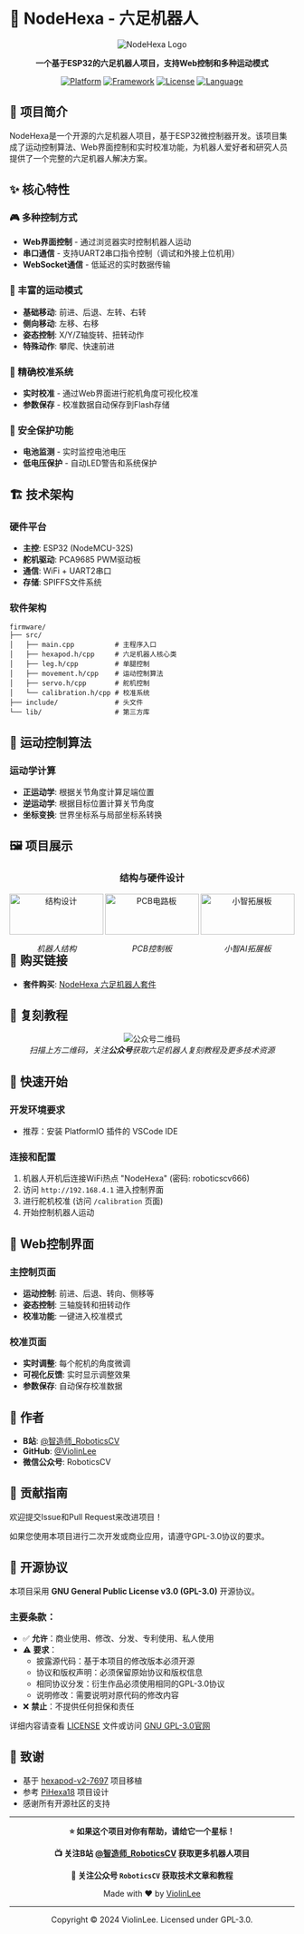 # 🤖 NodeHexa - 六足机器人

<div align="center">

![NodeHexa Logo](resource/frontal.jpg)

**一个基于ESP32的六足机器人项目，支持Web控制和多种运动模式**

[![Platform](https://img.shields.io/badge/Platform-ESP32-blue.svg)](https://www.espressif.com/en/products/socs/esp32)
[![Framework](https://img.shields.io/badge/Framework-Arduino-green.svg)](https://www.arduino.cc/)
[![License](https://img.shields.io/badge/License-GPL--3.0-red.svg)](LICENSE)
[![Language](https://img.shields.io/badge/Language-C%2B%2B-orange.svg)](https://isocpp.org/)

</div>

## 📖 项目简介

NodeHexa是一个开源的六足机器人项目，基于ESP32微控制器开发。该项目集成了运动控制算法、Web界面控制和实时校准功能，为机器人爱好者和研究人员提供了一个完整的六足机器人解决方案。

## ✨ 核心特性

### 🎮 多种控制方式
- **Web界面控制** - 通过浏览器实时控制机器人运动
- **串口通信** - 支持UART2串口指令控制（调试和外接上位机用）
- **WebSocket通信** - 低延迟的实时数据传输

### 🚀 丰富的运动模式
- **基础移动**: 前进、后退、左转、右转
- **侧向移动**: 左移、右移
- **姿态控制**: X/Y/Z轴旋转、扭转动作
- **特殊动作**: 攀爬、快速前进

### 🔧 精确校准系统
- **实时校准** - 通过Web界面进行舵机角度可视化校准
- **参数保存** - 校准数据自动保存到Flash存储

### 🔋 安全保护功能
- **电池监测** - 实时监控电池电压
- **低电压保护** - 自动LED警告和系统保护

## 🏗️ 技术架构

### 硬件平台
- **主控**: ESP32 (NodeMCU-32S)
- **舵机驱动**: PCA9685 PWM驱动板
- **通信**: WiFi + UART2串口
- **存储**: SPIFFS文件系统

### 软件架构
```
firmware/
├── src/
│   ├── main.cpp          # 主程序入口
│   ├── hexapod.h/cpp     # 六足机器人核心类
│   ├── leg.h/cpp         # 单腿控制
│   ├── movement.h/cpp    # 运动控制算法
│   ├── servo.h/cpp       # 舵机控制
│   └── calibration.h/cpp # 校准系统
├── include/              # 头文件
└── lib/                  # 第三方库
```

## 🎯 运动控制算法

### 运动学计算
- **正运动学**: 根据关节角度计算足端位置
- **逆运动学**: 根据目标位置计算关节角度
- **坐标变换**: 世界坐标系与局部坐标系转换

## 🖼️ 项目展示

<div align="center">

### 结构与硬件设计
<div style="display: flex; justify-content: space-between; margin-bottom: 10px;">
  <div style="text-align: center; width: 33%;">
    <img src="resource/45deg.jpg" alt="结构设计" style="width: 100%;">
    <p><em>机器人结构</em></p>
  </div>
  <div style="text-align: center; width: 33%;">
    <img src="resource/pcb-board.jpg" alt="PCB电路板" style="width: 100%;">
    <p><em>PCB控制板</em></p>
  </div>
  <div style="text-align: center; width: 33%;">
    <img src="resource/xiaozhi.jpg" alt="小智拓展板" style="width: 100%;">
    <p><em>小智AI拓展板</em></p>
  </div>
</div>

</div>

## 🛒 购买链接
- **套件购买**: [NodeHexa 六足机器人套件](https://item.taobao.com/item.htm?ft=t&id=810056770425)

## 📱 复刻教程

<div align="center">

![公众号二维码](resource/qrcode_8cm.jpg)   
*扫描上方二维码，关注**公众号**获取六足机器人复刻教程及更多技术资源*

</div>

## 🚀 快速开始

### 开发环境要求
- 推荐：安装 PlatformIO 插件的 VSCode IDE

### 连接和配置
1. 机器人开机后连接WiFi热点 "NodeHexa" (密码: roboticscv666)
2. 访问 `http://192.168.4.1` 进入控制界面
3. 进行舵机校准 (访问 `/calibration` 页面)
4. 开始控制机器人运动

## 📱 Web控制界面

### 主控制页面
- **运动控制**: 前进、后退、转向、侧移等
- **姿态控制**: 三轴旋转和扭转动作
- **校准功能**: 一键进入校准模式

### 校准页面
- **实时调整**: 每个舵机的角度微调
- **可视化反馈**: 实时显示调整效果
- **参数保存**: 自动保存校准数据


## 🎯 作者

- **B站**: [@智造师_RoboticsCV](https://space.bilibili.com/智造师_RoboticsCV)
- **GitHub**: [@ViolinLee](https://github.com/ViolinLee)
- **微信公众号**: RoboticsCV

## 🤝 贡献指南

欢迎提交Issue和Pull Request来改进项目！

如果您使用本项目进行二次开发或商业应用，请遵守GPL-3.0协议的要求。

## 📄 开源协议

本项目采用 **GNU General Public License v3.0 (GPL-3.0)** 开源协议。

### 主要条款：
- ✅ **允许**：商业使用、修改、分发、专利使用、私人使用
- ⚠️ **要求**：
  - 披露源代码：基于本项目的修改版本必须开源
  - 协议和版权声明：必须保留原始协议和版权信息
  - 相同协议分发：衍生作品必须使用相同的GPL-3.0协议
  - 说明修改：需要说明对原代码的修改内容
- ❌ **禁止**：不提供任何担保和责任

详细内容请查看 [LICENSE](LICENSE) 文件或访问 [GNU GPL-3.0官网](https://www.gnu.org/licenses/gpl-3.0.html)

## 🙏 致谢

- 基于 [hexapod-v2-7697](https://github.com/SmallpTsai/hexapod-v2-7697) 项目移植
- 参考 [PiHexa18](https://github.com/ViolinLee/PiHexa18) 项目设计
- 感谢所有开源社区的支持

---

<div align="center">

**⭐ 如果这个项目对你有帮助，请给它一个星标！**

**📺 关注B站 [@智造师_RoboticsCV](https://space.bilibili.com/智造师_RoboticsCV) 获取更多机器人项目**

**💬 关注公众号 `RoboticsCV` 获取技术文章和教程**

Made with ❤️ by [ViolinLee](https://github.com/ViolinLee)

---

Copyright © 2024 ViolinLee. Licensed under GPL-3.0.

</div>
